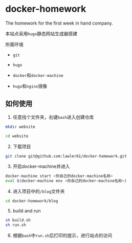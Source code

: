 # docker-homework

The homework for the first week in hand company.

本站点采用`hugo`静态网站生成器搭建

所需环境

- `git`

- `hugo`

- `docker`和`docker-machine`

- `hugo`和`nginx`镜像

## 如何使用

1. 任意找个文件夹，右键`bash`进入创建仓库

```bash
mkdir website

cd website
```

2. 下载项目

```bash
git clone git@github.com:lawler61/docker-homework.git
```

3. 开启docker-machine并进入

```bash
docker-machine start <你自己的docker-machine名称>
eval $(docker-machine env <你自己的docker-machine名称>)
```

4. 进入项目中的`/blog`文件夹

```bash
cd docker-homework/blog
```

5. build and run

```bash
sh build.sh
sh run.sh
```

6. 根据`bash`中`run.sh`后打印的提示，进行站点的访问
